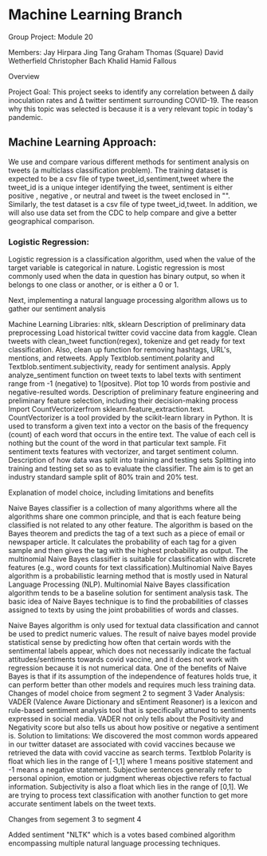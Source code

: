 # Machine Learning Branch
Group Project: Module 20 


Members:
Jay Hirpara
Jing Tang
Graham Thomas (Square)
David Wetherfield
Christopher Bach
Khalid Hamid Fallous

Overview



Project Goal:
This project seeks to identify any correlation between ∆ daily inoculation rates and ∆ twitter sentiment surrounding COVID-19. The reason why this topic was selected is because it is a very relevant topic in today's pandemic.






## Machine Learning Approach:

We use and compare various different methods for sentiment analysis on tweets (a multiclass classification problem). The training dataset is expected to be a csv file of type tweet_id,sentiment,tweet where the tweet_id is a unique integer identifying the tweet, sentiment is either positive , negative , or neutral and tweet is the tweet enclosed in "". Similarly, the test dataset is a csv file of type tweet_id,tweet. In addition, we will also use data set from the CDC to help compare and give a better geographical comparison.


### Logistic Regression:
Logistic regression is a classification algorithm, used when the value of the target variable is categorical in nature. Logistic regression is most commonly used when the data in question has binary output, so when it belongs to one class or another, or is either a 0 or 1.


Next, implementing a natural language processing algorithm allows us to gather our sentiment analysis

Machine Learning Libraries: nltk, sklearn
Description of preliminary data preprocessing
Load historical twitter covid vaccine data from kaggle.
Clean tweets with clean_tweet function(regex), tokenize and get ready for text classification. Also, clean up function for removing hashtags, URL's, mentions, and retweets.
Apply Textblob.sentiment.polarity and Textblob.sentiment.subjectivity, ready for sentiment analysis.
Apply analyze_sentiment function on tweet texts to label texts with sentiment range from -1 (negative) to 1(positve).
Plot top 10 words from postivie and negative-resulted words.
Description of preliminary feature engineering and preliminary feature selection, including their decision-making process
Import CountVectorizerfrom sklearn.feature_extraction.text. CountVectorizer is a tool provided by the scikit-learn library in Python. It is used to transform a given text into a vector on the basis of the frequency (count) of each word that occurs in the entire text. The value of each cell is nothing but the count of the word in that particular text sample.
Fit sentiment texts features with vectorizer, and target sentiment column.
Description of how data was split into training and testing sets Splitting into training and testing set so as to evaluate the classifier. The aim is to get an industry standard sample split of 80% train and 20% test.

Explanation of model choice, including limitations and benefits

Naive Bayes classifier is a collection of many algorithms where all the algorithms share one common principle, and that is each feature being classified is not related to any other feature. The algorithm is based on the Bayes theorem and predicts the tag of a text such as a piece of email or newspaper article. It calculates the probability of each tag for a given sample and then gives the tag with the highest probability as output. The multinomial Naive Bayes classifier is suitable for classification with discrete features (e.g., word counts for text classification).Multinomial Naive Bayes algorithm is a probabilistic learning method that is mostly used in Natural Language Processing (NLP).
Multinomial Naive Bayes classification algorithm tends to be a baseline solution for sentiment analysis task. The basic idea of Naive Bayes technique is to find the probabilities of classes assigned to texts by using the joint probabilities of words and classes.

Naive Bayes algorithm is only used for textual data classification and cannot be used to predict numeric values. The result of naive bayes model provide statistical sense by predicting how often that certain words with the sentimental labels appear, which does not necessarily indicate the factual attitudes/sentiments towards covid vaccine, and it does not work with regression because it is not numerical data. One of the benefits of Naive Bayes is that if its assumption of the independence of features holds true, it can perform better than other models and requires much less training data.
Changes of model choice from segment 2 to segment 3
Vader Analysis: VADER (Valence Aware Dictionary and sEntiment Reasoner) is a lexicon and rule-based sentiment analysis tool that is specifically attuned to sentiments expressed in social media. VADER not only tells about the Positivity and Negativity score but also tells us about how positive or negative a sentiment is.
Solution to limitations: We discovered the most common words appeared in our twitter dataset are associated with covid vaccines because we retrieved the data with covid vaccine as search terms. Textblob Polarity is float which lies in the range of [-1,1] where 1 means positive statement and -1 means a negative statement. Subjective sentences generally refer to personal opinion, emotion or judgment whereas objective refers to factual information. Subjectivity is also a float which lies in the range of [0,1]. We are trying to process text classification with another function to get more accurate sentiment labels on the tweet texts.

Changes from segement 3 to segment 4

Added sentiment "NLTK" which is a votes based combined algorithm encompassing multiple natural language processing techniques.

